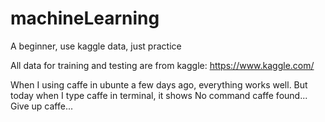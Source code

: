 # machineLearning
A beginner, use kaggle data, just practice

All data for training and testing are from kaggle: https://www.kaggle.com/

When I using caffe in ubunte a few days ago, everything works well.
But today when I type caffe in terminal, it shows No command caffe found...
Give up caffe...